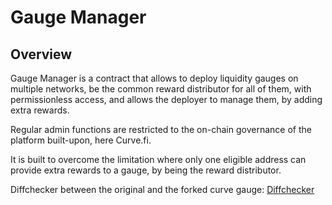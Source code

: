 # Gauge Manager

## Overview

Gauge Manager is a contract that allows to deploy liquidity gauges on multiple networks, be the common reward distributor for all of them, with permissionless access, and allows the deployer to manage them, by adding extra rewards.

Regular admin functions are restricted to the on-chain governance of the platform built-upon, here Curve.fi.

It is built to overcome the limitation where only one eligible address can provide extra rewards to a gauge, by being the reward distributor.


Diffchecker between the original and the forked curve gauge: [Diffchecker](https://www.diffchecker.com/DgtQBG6Y)
